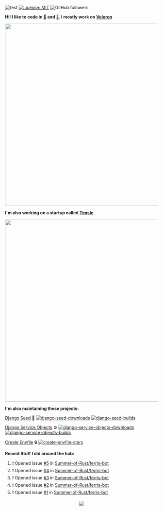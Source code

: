 ![test](https://hits.seeyoufarm.com/api/count/incr/badge.svg?url=https://github.com/AngelOnFira)
[![License: MIT](https://img.shields.io/badge/License-MIT-yellow.svg)](https://opensource.org/licenses/MIT)
![GitHub followers](https://img.shields.io/github/followers/angelonfira?style=social)

**Hi! I like to code in [:crab:](https://www.rust-lang.org/) and [:snake:](https://www.python.org/). I mostly work on [Veloren](https://veloren.net)**

<p align="center">
  <img width="600" src="https://media.discordapp.net/attachments/444005079410802699/730566298073038949/rsz_5f0656b6aa176.png">
</p>

**I'm also working on a startup called [Timsle](https://timsle.com)**

<p align="center">
  <img width="600" src="https://media.discordapp.net/attachments/444005079410802699/730566842674053130/rsz_5f0657242abb4.png">
</p>

**I'm also maintaining these projects:**

[Django Seed](https://github.com/Brobin/django-seed)
:seedling:
[![django-seed-downloads](https://pepy.tech/badge/django-seed)](https://pepy.tech/project/django-seed)
[![django-seed-builds](https://github.com/Brobin/django-seed/workflows/Test/badge.svg)](https://github.com/Brobin/django-seed)

[Django Service Objects](https://github.com/mixxorz/django-service-objects)
:gear:
[![django-service-objects-downloads](https://pepy.tech/badge/django-service-objects)](https://pepy.tech/project/django-service-objects)
[![django-service-objects-builds](https://github.com/mixxorz/django-service-objects/actions/workflows/test.yml/badge.svg)](https://github.com/mixxorz/django-service-objects/actions/workflows/test.yml)

[Create Envfile](https://github.com/SpicyPizza/create-envfile)
:lock:
[![create-envfile-stars](https://img.shields.io/github/stars/SpicyPizza/create-envfile?style=social)](https://github.com/SpicyPizza/create-envfile)

**Recent Stuff I did around the hub:**

<!--START_SECTION:activity-->
1. ❗️ Opened issue [#5](https://github.com/Summer-of-Rust/ferris-bot/issues/5) in [Summer-of-Rust/ferris-bot](https://github.com/Summer-of-Rust/ferris-bot)
2. ❗️ Opened issue [#4](https://github.com/Summer-of-Rust/ferris-bot/issues/4) in [Summer-of-Rust/ferris-bot](https://github.com/Summer-of-Rust/ferris-bot)
3. ❗️ Opened issue [#3](https://github.com/Summer-of-Rust/ferris-bot/issues/3) in [Summer-of-Rust/ferris-bot](https://github.com/Summer-of-Rust/ferris-bot)
4. ❗️ Opened issue [#2](https://github.com/Summer-of-Rust/ferris-bot/issues/2) in [Summer-of-Rust/ferris-bot](https://github.com/Summer-of-Rust/ferris-bot)
5. ❗️ Opened issue [#1](https://github.com/Summer-of-Rust/ferris-bot/issues/1) in [Summer-of-Rust/ferris-bot](https://github.com/Summer-of-Rust/ferris-bot)
<!--END_SECTION:activity-->

<p align="center">
  <img src="https://github-profile-trophy.vercel.app/?username=angelonfira&column=4&theme=nord&margin-w=15&margin-h=15">
</p>
